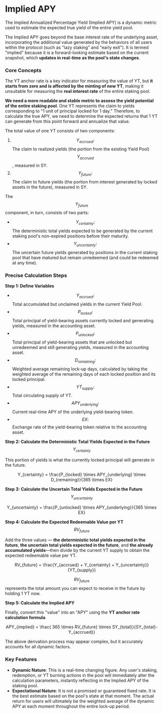 # Implied APY

The Implied Annualized Percentage Yield (Implied APY) is a dynamic metric used to estimate the expected true yield of the entire yield pool.

The Implied APY goes beyond the base interest rate of the underlying asset, incorporating the additional value generated by the behaviors of all users within the protocol (such as "lazy staking" and "early exit"). It is termed "implied" because it is a forward-looking estimate based on the current snapshot, which **updates in real-time as the pool's state changes**.

### **Core Concepts**

The YT anchor rate is a key indicator for measuring the value of YT, but **it starts from zero and is affected by the minting of new YT**, making it unsuitable for measuring the **real interest rate** of the entire staking pool.

**We need a more readable and stable metric to assess the yield potential of the entire staking pool**. One YT represents the claim to yields corresponding to "1 unit of principal locked for 1 day." Therefore, to calculate the true APY, we need to determine the expected returns that 1 YT can generate from this point forward and annualize that value.

The total value of one YT consists of two components:

1. $$Y_{accrued}:$$  The claim to realized yields (the portion from the existing Yield Pool) $$Y_{accrued}$$, measured in SY.
2. $$Y_{future}:$$  The claim to future yields (the portion from interest generated by locked assets in the future), measured in SY.

The $$Y_{future}$$ component, in turn, consists of two parts:

* $$Y_{certainty}:$$  The deterministic total yields expected to be generated by the current staking pool's non-expired positions before their maturity.
* $$Y_{uncertainty}:$$  The uncertain future yields generated by positions in the current staking pool that have matured but remain unredeemed (and could be redeemed at any time).

### **Precise Calculation Steps**

**Step 1: Define Variables**

* $$Y_{accrued}:$$  Total accumulated but unclaimed yields in the current Yield Pool.
* $$P_{locked}:$$  Total principal of yield-bearing assets currently locked and generating yields, measured in the accounting asset.
* $$P_{unlocked}:$$  Total principal of yield-bearing assets that are unlocked but unredeemed and still generating yields, measured in the accounting asset.
* $$D_{remaining}:$$  Weighted average remaining lock-up days, calculated by taking the weighted average of the remaining days of each locked position and its locked principal.
* $$YT_{supply}:$$  Total circulating supply of YT.
* $$APY_{underlying}:$$  Current real-time APY of the underlying yield-bearing token.
* $$EX:$$  Exchange rate of the yield-bearing token relative to the accounting asset.

**Step 2: Calculate the Deterministic Total Yields Expected in the Future** $$Y_{certainty}$$

This portion of yields is what the currently locked principal will generate in the future.

<p align="center"><span class="math">Y_{certainty} = \frac{P_{locked} \times APY_{underlying} \times D_{remaining}}{365 \times EX} </span></p>

**Step 3: Calculate the Uncertain Total Yields Expected in the Future** $$Y_{uncertainty}$$

<p align="center"><span class="math">Y_{uncertainty} = \frac{P_{unlocked} \times APY_{underlying}}{365 \times EX} </span></p>

**Step 4: Calculate the Expected Redeemable Value per YT** $$RV_{future}$$

Add the three values — **the deterministic total yields expected in the future**, **the uncertain total yields expected in the future**, and **the already accumulated yields**—then divide by the current YT supply to obtain the expected redeemable value per YT.

<p align="center"><span class="math">RV_{future} = \frac{Y_{accrued} + Y_{certainty} + Y_{uncertainty}}{YT_{supply}}</span></p>

$$RV_{future}$$ represents the total amount you can expect to receive in the future by holding 1 YT now.

**Step 5: Calculate the Implied APY**

Finally, convert this "value" into an "APY" using the **YT anchor rate calculation formula**.

<p align="center"><span class="math">APY_{implied} = \frac{ 365 \times RV_{future} \times SY_{total}}{SY_{total}-Y_{accrued}} </span></p>

The above derivation process may appear complex, but it accurately accounts for all dynamic factors.

### **Key Features**

*  **Dynamic Nature**: This is a real-time changing figure. Any user's staking, redemption, or YT burning actions in the pool will immediately alter the calculation parameters, instantly reflecting in the Implied APY of the staking pool.
* **Expectational Nature**: It is not a promised or guaranteed fixed rate. It is the best estimate based on the pool's state at that moment. The actual return for users will ultimately be the weighted average of the dynamic APY at each moment throughout the entire lock-up period.
